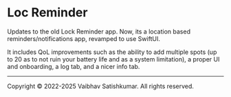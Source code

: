 # Loc Reminder
Updates to the old Lock Reminder app. Now, its a location based reminders/notifications app, revamped to use SwiftUI.

It includes QoL improvements such as the ability to add multiple spots (up to 20 as to not ruin your battery life and as a system limitation), a proper UI and onboarding, a log tab, and a nicer info tab.

---
Copyright © 2022-2025 Vaibhav Satishkumar. All rights reserved.
